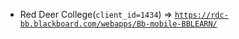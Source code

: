  - Red Deer College(`client_id=1434`) => [`https://rdc-bb.blackboard.com/webapps/Bb-mobile-BBLEARN/`](https://rdc-bb.blackboard.com/webapps/Bb-mobile-BBLEARN/)
